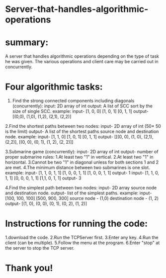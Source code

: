 # Server-that-handles-algorithmic-operations

# summary:
 
A server that handles algorithmic operations depending on the type of task he was given.
The various operations and client care may be carried out in concurrently.

# Four algorithmic tasks:

1. Find the strong connected components including diagonals (concurrently):
input: 2D array of int
output: A list of SCC sort by the size of single SCC.
example: 
input- [1, 0, 0]
       [1, 0, 1]
       [0, 1, 1]
output- [(0,0), (1,0), (1,2), (2,1), (2,2)]

2.Find the shortest paths between two nodes:
input- 2D array of int (50* 50 is the limit)
output- A list of the shortest paths source node and destination node.
example: 
input- [1, 1, 0]
       [1, 0, 1]
       [0, 1, 1]
output- [[(0, 0), (1, 0), (2,1), (2,2)], [(0, 0), (0, 1), (1, 2), (2, 2)]]

3.Submarine game (concurrently):
input- 2D array of int
output- number of proper submarine
rules:
  1.At least two "1" in vertical.
  2.At least two "1" in horizontal.
  3.Cannot be two "1" in diagonal unless for both sections 1 and 2 are met.
  4.The minimum distance between two submarines is one slot.
example:
input- [1, 1, 0, 1, 1]
       [1, 0, 0, 1, 1]
       [1, 0, 0, 1, 1]
output- 1
input- [1, 1, 0, 1, 1]
       [0, 0, 0, 1, 1]
       [1,1, 0, 1, 1]
output- 3

4.Find the simplest path between two nodes:
input- 2D array source node and destination node.
output- list of the simplest paths.
example:
input- [100, 100, 100] 
       [500, 900, 300]
       source node - (1,0)
       destination node - (1, 2)
output- [(1, 0), (0, 0), (0, 1), (0, 2), (1, 2)]
  
 # Instructions for running the code:
 1.download the code.
 2.Run the TCPServer first.
 3.Enter any key.
 4.Run the client (can be multiple).
 5.Follow the menu at the program.
 6.Enter "stop" at the server to stop the TCP server.
 
 # Thank you!
